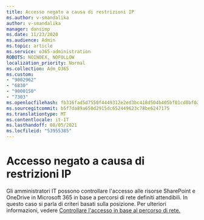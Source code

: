 ```yaml
---
title: Accesso negato a causa di restrizioni IP
ms.author: v-smandalika
author: v-smandalika
manager: dansimp
ms.date: 11/23/2020
ms.audience: Admin
ms.topic: article
ms.service: o365-administration
ROBOTS: NOINDEX, NOFOLLOW
localization_priority: Normal
ms.collection: Adm_O365
ms.custom:
- "9002962"
- "6830"
- "9000150"
- "7303"
ms.openlocfilehash: fb316fad5d7550f4449312e2ed3bc418d504b405bf01cd8bf0a180bac10379d2
ms.sourcegitcommit: b5f7da89a650d2915dc652449623c78be6247175
ms.translationtype: MT
ms.contentlocale: it-IT
ms.lasthandoff: 08/05/2021
ms.locfileid: "53955385"
---
```

# <a name="access-denied-due-to-ip-restriction"></a>Accesso negato a causa di restrizioni IP

Gli amministratori IT possono controllare l'accesso alle risorse SharePoint e OneDrive in Microsoft 365 in base a percorsi di rete definiti attendibili. In questo caso si parla di criteri basati sulla posizione. Per ulteriori informazioni, vedere [Controllare l'accesso in base al percorso di rete.](https://docs.microsoft.com/sharepoint/control-access-based-on-network-location)

